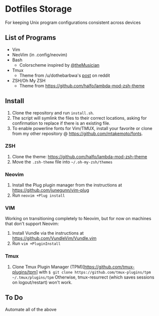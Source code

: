 Dotfiles Storage 
====================
For keeping Unix program configurations consistent across devices

## List of Programs
* Vim
* NeoVim (in .config/neovim)
* Bash
  * Colorscheme inspired by [@theMusician](https://github.com/theMusician)
* Tmux
  * Theme from /u/dothebarbwa's [post](https://www.reddit.com/r/unixporn/comments/3cn5gi/tmux_is_my_wm_on_os_x/) on reddit
* ZSH/Oh My ZSH
  * Theme from https://github.com/halfo/lambda-mod-zsh-theme
  
## Install
1. Clone the repository and run ```install.sh```.  
2. The script will symlink the files to their correct locations, asking for confirmation to replace if there is an existing file.
3. To enable powerline fonts for Vim/TMUX, install your favorite or clone from my other repository @ https://github.com/mtakemoto/fonts.

### ZSH
1. Clone the theme: https://github.com/halfo/lambda-mod-zsh-theme
2. Move the ```.zsh-theme``` file into ```~/.oh-my-zsh/themes```

### Neovim
1. Install the Plug plugin manager from the instructions at https://github.com/junegunn/vim-plug
2. Run ```neovim +Plug install```

### VIM 
Working on transitioning completely to Neovim, but for now on machines that don't support Neovim:
1. Install Vundle via the instructions at https://github.com/VundleVim/Vundle.vim
2. Run ```vim +PluginInstall```

### Tmux
1. Clone Tmux Plugin Manager (TPM)[https://github.com/tmux-plugins/tpm] with
```$ git clone https://github.com/tmux-plugins/tpm ~/.tmux/plugins/tpm```
Otherwise, tmux-resurrect (which saves sessions on logout/restart) won't work.  


## To Do
Automate all of the above

